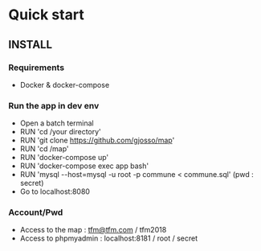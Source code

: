 # Quick start 

## INSTALL

### Requirements

- Docker & docker-compose


### Run the app in dev env 

- Open a batch terminal
- RUN 'cd /your directory'
- RUN 'git clone https://github.com/gjosso/map'
- RUN 'cd /map'
- RUN 'docker-compose up'
- RUN 'docker-compose exec app bash'
- RUN 'mysql --host=mysql -u root -p commune < commune.sql' (pwd : secret)
- Go to localhost:8080

### Account/Pwd

- Access to the map : tfm@tfm.com / tfm2018
- Access to phpmyadmin : localhost:8181 / root / secret